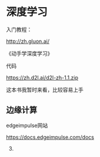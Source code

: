 # 深度学习

入门教程：

http://zh.gluon.ai/

《动手学深度学习》

代码

https://zh.d2l.ai/d2l-zh-1.1.zip

这本书我暂时来看，比较容易上手





## 边缘计算

edgeimpulse网站

https://docs.edgeimpulse.com/docs







3. 

